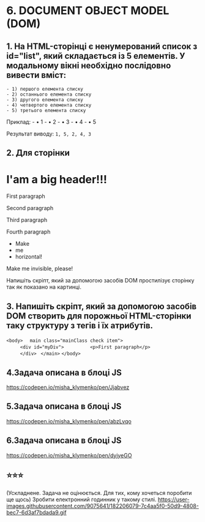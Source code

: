 # 6. DOCUMENT OBJECT MODEL (DOM)
## 1. На HTML-сторінці є ненумерований список з id="list", який складається із 5 елементів. У модальному вікні необхідно послідовно вивести вміст:
    - 1) першого елемента списку
    - 2) останнього елемента списку
    - 3) другого елемента списку
    - 4) четвертого елемента списку
    - 5) третього елемента списку
Приклад:
    - • 1
    - • 2
    - • 3
    - • 4
    - • 5
    
Результат виводу: `1, 5, 2, 4, 3`

## 2. Для сторінки
 <body>
  <h1>I'am a big header!!!</h1>
  <div id="myDiv">
    <p>First paragraph</p>
    <p>Second paragraph</p>
    <p>Third paragraph</p>
    <p>Fourth paragraph</p>
  </div>
  <ul id="myList">
    <li>Make</li>
    <li>me</li>
    <li>horizontal!</li>
  </ul>
  <span>Make me invisible, please!</span>
</body>

Напишіть скріпт, який за допомогою засобів DOM простилізує сторінку так як показано на картинці.

## 3. Напишіть скріпт, який за допомогою засобів DOM створить для порожньої HTML-сторінки таку структуру з тегів і їх атрибутів.
`<body>`
`  main class="mainClass check item">`         
`     <div id="myDiv">`
`         <p>First paragraph</p>`           
`     </div>`
` </main>` 
`</body>`

## 4.Задача описана в блоці JS
https://codepen.io/misha_klymenko/pen/Jjabvez

## 5.Задача описана в блоці JS
https://codepen.io/misha_klymenko/pen/abzLvqo

## 6.Задача описана в блоці JS
https://codepen.io/misha_klymenko/pen/dyjyeGO

## ⭐⭐⭐
(Ускладнене. Задача не оцінюється. Для тих, кому хочеться поробити ще щось)
Зробити електронний годинник у такому стилі. 
https://user-images.githubusercontent.com/9075641/182206079-7c4aa5f0-50d9-4808-bec7-6d3af7bdada9.gif